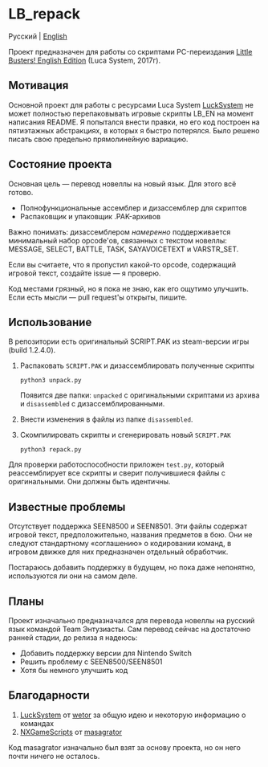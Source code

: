 # LB_repack
Русский | [English](README_en.md)

Проект предназначен для работы со скриптами PC-переиздания [Little Busters! English Edition](https://vndb.org/v5 "リトルバスターズ！")  (Luca System, 2017г).


## Мотивация
Основной проект для работы с ресурсами Luca System [LuckSystem](https://github.com/wetor/LuckSystem) не может полностью перепаковывать игровые скрипты LB_EN на момент написания README. Я попытался внести правки, но его код построен на пятиэтажных абстракциях, в которых я быстро потерялся. Было решено писать свою предельно прямолинейную вариацию.

## Состояние проекта
Основная цель — перевод новеллы на новый язык. Для этого всё готово. 

 - Полнофункциональные ассемблер и дизассемблер для скриптов
 - Распаковщик и упаковщик .PAK-архивов

Важно понимать: дизассемблером *намеренно* поддерживается минимальный набор opcode'ов, связанных с текстом новеллы:
MESSAGE, SELECT, BATTLE, TASK, SAYAVOICETEXT и VARSTR_SET.

Если вы считаете, что я пропустил какой-то opcode, содержащий игровой текст, создайте issue — я проверю.

Код местами грязный, но я пока не знаю, как его ощутимо улучшить. Если есть мысли — pull request'ы открыты, пишите.

## Использование
В репозитории есть оригинальный SCRIPT.PAK из steam-версии игры (build 1.2.4.0).
1. Распаковать `SCRIPT.PAK` и дизассемблировать полученные скрипты

    `python3 unpack.py`
    
    Появится две папки: `unpacked` с оригинальными скриптами из архива и `disassembled` с дизассемблированными.

2. Внести изменения в файлы из папке `disassembled`.

3. Скомпилировать скрипты и сгенерировать новый `SCRIPT.PAK`
	
    `python3 repack.py`

Для проверки работоспособности приложен `test.py`, который реассемблирует все скрипты и сверит получившиеся файлы с оригинальными. Они должны быть идентичны. 

## Известные проблемы
Отсутствует поддержка SEEN8500 и SEEN8501. Эти файлы содержат игровой текст, предположительно, названия предметов в бою.
Они не следуют стандартному «соглашению» о кодировании команд, в игровом движке для них предназначен отдельный обработчик. 

Постараюсь добавить поддержку в будущем, но пока даже непонятно, используются ли они на самом деле.


## Планы
Проект изначально предназначался для перевода новеллы на русский язык командой Team Энтузиасты. 
Сам перевод сейчас на достаточно ранней стадии, до релиза я надеюсь: 
 - Добавить поддержку версии для Nintendo Switch
 - Решить проблему с SEEN8500/SEEN8501
 - Хотя бы немного улучшить код


## Благодарности
1. [LuckSystem](https://github.com/wetor/LuckSystem) от [wetor](https://github.com/wetor) за общую идею и некоторую информацию о командах
2. [NXGameScripts](https://github.com/masagrator/NXGameScripts/tree/f0c6f0d847ea3bf7ca6f6b5b43101cdb003d52ea/Summer%20Pockets%20REFLECTION%20BLUE) от [masagrator](https://github.com/masagrator)

Код masagrator изначально был взят за основу проекта, но он него почти ничего не осталось.
